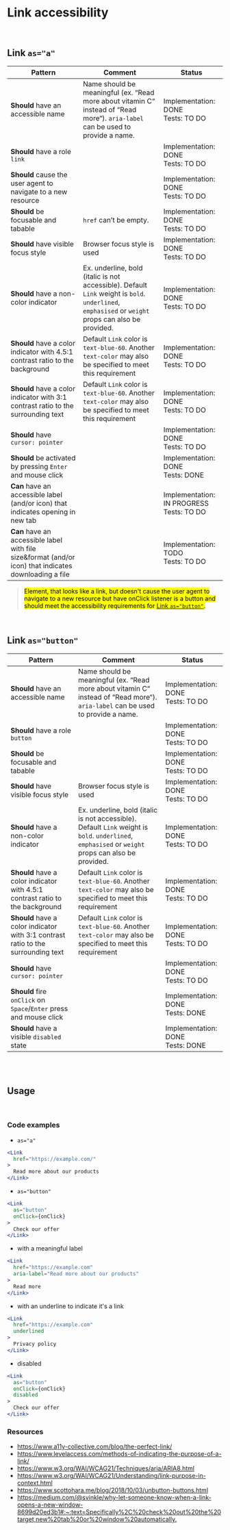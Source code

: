 # Link accessibility

<br/>

## Link `as="a"`

| Pattern                         | Comment | Status                                  |
| ------------------------------- | ------- | --------------------------------------- |
| **Should** have an accessible name | Name should be meaningful (ex. “Read more about vitamin C“ instead of “Read more“). `aria-label` can be used to provide a name. | Implementation: DONE<br />Tests: TO DO |
| **Should** have a role `link` | | Implementation: DONE<br />Tests: TO DO |
| **Should** cause the user agent to navigate to a new resource | | Implementation: DONE<br />Tests: TO DO |
| **Should** be focusable and tabable | `href` can’t be empty. | Implementation: DONE<br />Tests: TO DO |
| **Should** have visible focus style | Browser focus style is used | Implementation: DONE<br />Tests: TO DO |
| **Should** have a non-color indicator | Ex. underline, bold (italic is not accessible). Default `Link` weight is `bold`. `underlined`, `emphasised` or `weight` props can also be provided.| Implementation: DONE<br />Tests: TO DO |
| **Should** have a color indicator with 4.5:1 contrast ratio to the background | Default `Link` color is `text-blue-60`. Another `text-color` may also be specified to meet this requirement| Implementation: DONE<br />Tests: TO DO |
| **Should** have a color indicator with 3:1 contrast ratio to the surrounding text | Default `Link` color is `text-blue-60`. Another `text-color` may also be specified to meet this requirement| Implementation: DONE<br />Tests: TO DO |
| **Should** have `cursor: pointer` | | Implementation: DONE<br />Tests: TO DO |
| **Should** be activated by pressing `Enter` and mouse click | | Implementation: DONE<br />Tests: DONE |
| **Can** have an accessible label (and/or icon) that indicates opening in new tab| | Implementation: IN PROGRESS<br />Tests: TO DO |
| **Can** have an accessible label with file size&format (and/or icon) that indicates downloading a file| | Implementation: TODO<br />Tests: TO DO |

> <mark>Element, that looks like a link, but doesn't cause the user agent to navigate to a new resource but have onClick listener is a button and should meet the accessibility requirements for [Link `as="button"`](#link-asbutton).</mark>



<br/>

## Link `as="button"`

| Pattern                         | Comment | Status                                  |
| ------------------------------- | ------- | --------------------------------------- |
| **Should** have an accessible name | Name should be meaningful (ex. “Read more about vitamin C“ instead of “Read more“). `aria-label` can be used to provide a name. | Implementation: DONE<br />Tests: TO DO |
| **Should** have a role `button` | | Implementation: DONE<br />Tests: TO DO |
| **Should** be focusable and tabable | | Implementation: DONE<br />Tests: TO DO |
| **Should** have visible focus style | Browser focus style is used | Implementation: DONE<br />Tests: TO DO |
| **Should** have a non-color indicator | Ex. underline, bold (italic is not accessible). Default `Link` weight is `bold`. `underlined`, `emphasised` or `weight` props can also be provided.| Implementation: DONE<br />Tests: TO DO |
| **Should** have a color indicator with 4.5:1 contrast ratio to the background | Default `Link` color is `text-blue-60`. Another `text-color` may also be specified to meet this requirement| Implementation: DONE<br />Tests: TO DO |
| **Should** have a color indicator with 3:1 contrast ratio to the surrounding text | Default `Link` color is `text-blue-60`. Another `text-color` may also be specified to meet this requirement| Implementation: DONE<br />Tests: TO DO |
| **Should** have `cursor: pointer` | | Implementation: DONE<br />Tests: TO DO |
| **Should** fire `onClick` on `Space`/`Enter` press and mouse click | | Implementation: DONE<br />Tests: DONE |
| **Should** have a visible `disabled` state | | Implementation: DONE<br />Tests: DONE |




<br/>
<br/>

## Usage

<br/>

### Code examples

- `as="a"`

<!-- prettier-ignore -->
```jsx
<Link
  href="https://example.com/"
>
  Read more about our products
</Link>
```

- `as="button"`

<!-- prettier-ignore -->
```jsx
<Link
  as="button"
  onClick={onClick}
>
  Check our offer
</Link>
```

- with a meaningful label

<!-- prettier-ignore -->
```jsx
<Link
  href="https://example.com"
  aria-label="Read more about our products"
>
  Read more
</Link>
```

- with an underline to indicate it's a link

<!-- prettier-ignore -->
```jsx
<Link
  href="https://example.com"
  underlined
>
  Privacy policy
</Link>
```

- disabled

<!-- prettier-ignore -->
```jsx
<Link
  as="button"
  onClick={onClick}
  disabled
>
  Check our offer
</Link>
```

### Resources

- <https://www.a11y-collective.com/blog/the-perfect-link/>
- <https://www.levelaccess.com/methods-of-indicating-the-purpose-of-a-link/>
- <https://www.w3.org/WAI/WCAG21/Techniques/aria/ARIA8.html>
- <https://www.w3.org/WAI/WCAG21/Understanding/link-purpose-in-context.html>
- <https://www.scottohara.me/blog/2018/10/03/unbutton-buttons.html>
- <https://medium.com/@svinkle/why-let-someone-know-when-a-link-opens-a-new-window-8699d20ed3b1#:~:text=Specifically%2C%20check%20out%20the%20target,new%20tab%20or%20window%20automatically.>

